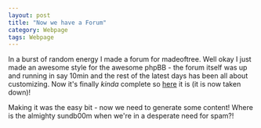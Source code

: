 ```yaml
---
layout: post
title: "Now we have a Forum"
category: Webpage
tags: Webpage
---
```

In a burst of random energy I made a forum for madeoftree. Well okay I just made an awesome style for the awesome phpBB - the forum itself was up and running in say 10min and the rest of the latest days has been all about customizing. Now it's finally *kinda* complete so [here](#) it is (it is now taken down)!

Making it was the easy bit - now we need to generate some content! Where is the almighty sundb00m when we're in a desperate need for spam?!

